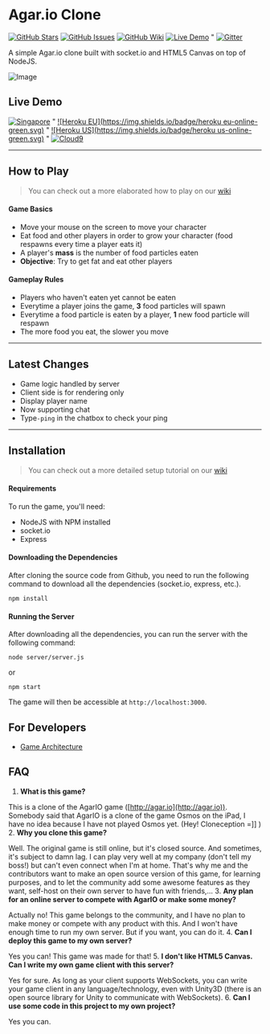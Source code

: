 Agar.io Clone
=============

[![GitHub Stars](https://img.shields.io/github/stars/huytd/agar.io-clone.svg)](https://github.com/huytd/agar.io-clone/stargazers)
[![GitHub Issues](https://img.shields.io/github/issues/huytd/agar.io-clone.svg)](https://github.com/huytd/agar.io-clone/issues)
[![GitHub Wiki](https://img.shields.io/badge/project-wiki-ff69b4.svg)](https://github.com/huytd/agar.io-clone/wiki/Home)
[![Live Demo](https://img.shields.io/badge/demo-online-green.svg)](#live-demo) "
[![Gitter](https://badges.gitter.im/Join%20Chat.svg)](https://gitter.im/huytd/agar.io-clone?utm_source=badge&utm_medium=badge&utm_campaign=pr-badge&utm_content=badge)

A simple Agar.io clone built with socket.io and HTML5 Canvas on top of NodeJS.

![Image](http://i.imgur.com/igXo4xh.jpg)

## Live Demo
[![Singapore](https://img.shields.io/badge/singapore-offline-red.svg)](http://codedaily.vn:3000/) "
[![Heroku EU](https://img.shields.io/badge/heroku eu-online-green.svg)](https://agar-clone.herokuapp.com/) "
[![Heroku US](https://img.shields.io/badge/heroku us-online-green.svg)](https://agar-clone-us.herokuapp.com/) "
[![Cloud9](https://img.shields.io/badge/cloud9-online-green.svg)](https://agar-io-clone-d3vont3ch.c9.io/)

---

## How to Play
>You can check out a more elaborated how to play on our [wiki](https://github.com/huytd/agar.io-clone/wiki/How-to-Play)

#### Game Basics
- Move your mouse on the screen to move your character
- Eat food and other players in order to grow your character (food respawns every time a player eats it)
- A player's **mass** is the number of food particles eaten
- **Objective**: Try to get fat and eat other players

#### Gameplay Rules
- Players who haven't eaten yet cannot be eaten
- Everytime a player joins the game, **3** food particles will spawn
- Everytime a food particle is eaten by a player, **1** new food particle will respawn
- The more food you eat, the slower you move

---

## Latest Changes
- Game logic handled by server
- Client side is for rendering only
- Display player name
- Now supporting chat 
- Type`-ping` in the chatbox to check your ping

---

## Installation
>You can check out a more detailed setup tutorial on our [wiki](https://github.com/huytd/agar.io-clone/wiki/Setup)

#### Requirements
To run the game, you'll need: 
- NodeJS with NPM installed
- socket.io 
- Express


#### Downloading the Dependencies
After cloning the source code from Github, you need to run the following command to download all the dependencies (socket.io, express, etc.).

```
npm install
```

#### Running the Server
After downloading all the dependencies, you can run the server with the following command:

```
node server/server.js
```

or

```
npm start
```

The game will then be accessible at `http://localhost:3000`.

## For Developers
- [Game Architecture](https://github.com/huytd/agar.io-clone/wiki/Game-Architecture)

## FAQ
1. **What is this game?**

  This is a clone of the AgarIO game ([http://agar.io](http://agar.io)). Somebody said that AgarIO is a clone of the game Osmos on the iPad, I have no idea because I have not played Osmos yet. (Hey! Cloneception =]] )
2. **Why you clone this game?**

  Well. The original game is still online, but it's closed source. And sometimes, it's subject to damn lag. I can play very well at my company (don't tell my boss!) but can't even connect when I'm at home. That's why me and the contributors want to make an open source version of this game, for learning purposes, and to let the community add some awesome features as they want, self-host on their own server to have fun with friends,...
3. **Any plan for an online server to compete with AgarIO or make some money?**

  Actually no! This game belongs to the community, and I have no plan to make money or compete with any product with this. And I won't have enough time to run my own server. But if you want, you can do it.
4. **Can I deploy this game to my own server?**

  Yes you can! This game was made for that!
5. **I don't like HTML5 Canvas. Can I write my own game client with this server?**

  Yes for sure. As long as your client supports WebSockets, you can write your game client in any language/technology, even with Unity3D (there is an open source library for Unity to communicate with WebSockets).
6. **Can I use some code in this project to my own project?**

  Yes you can.

